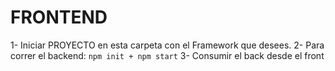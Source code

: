 # FRONTEND

1- Iniciar PROYECTO en esta carpeta con el Framework que desees.
2- Para correr el backend: 
`npm init + npm start`
3- Consumir el back desde el front 